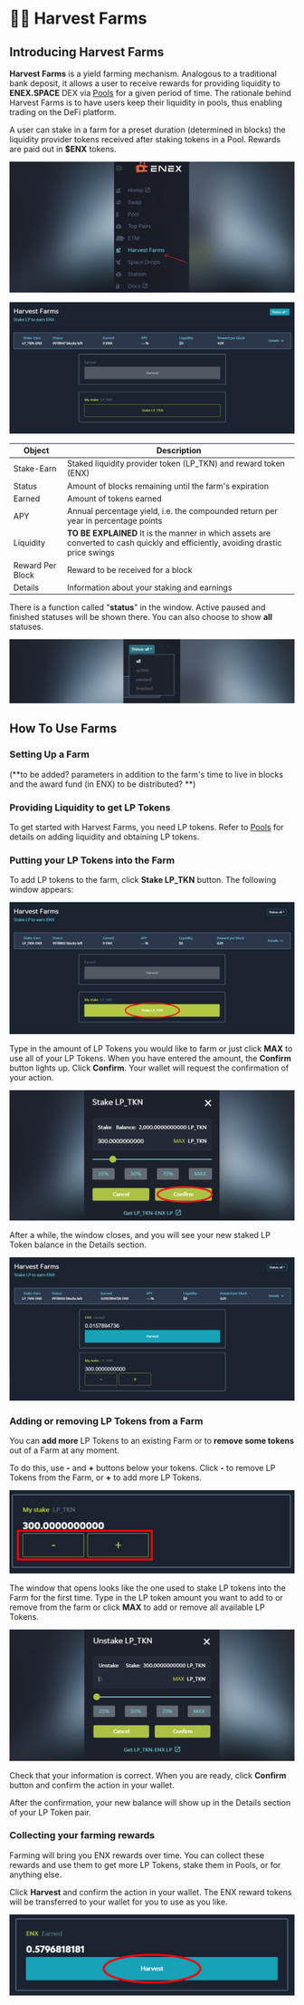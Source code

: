 # 🧑🌾 Harvest Farms

## Introducing Harvest Farms

**Harvest Farms** is a yield farming mechanism. Analogous to a traditional bank deposit, it allows a user to receive rewards for providing liquidity to **ENEX.SPACE** DEX via [Pools](pool.md) for a given period of time. The rationale behind Harvest Farms is to have users keep their liquidity in pools, thus enabling trading on the DeFi platform.

A user can stake in a farm for a preset duration (determined in blocks) the liquidity provider tokens received after staking tokens in a Pool. Rewards are paid out in **$ENX** tokens.

![harvest farms in navigation](<../.gitbook/assets/image (35).png>)

![harvest farms interface](<../.gitbook/assets/image (24).png>)

| Object           | Description                                                                                                                       |
| ---------------- | --------------------------------------------------------------------------------------------------------------------------------- |
| Stake-Earn       | Staked liquidity provider token (LP\_TKN) and reward token (ENX)                                                                  |
| Status           | Amount of blocks remaining until the farm's expiration                                                                            |
| Earned           | Amount of tokens earned                                                                                                           |
| APY              | Annual percentage yield, i.e. the compounded return per year in percentage points                                                 |
| Liquidity        | **TO BE EXPLAINED** It is the manner in which assets are converted to cash quickly and efficiently, avoiding drastic price swings |
| Reward Per Block | Reward to be received for a block                                                                                                 |
| Details          | Information about your staking and earnings                                                                                       |

There is a function called "**status**" in the window. Active paused and finished statuses will be shown there. You can also choose to show **all** statuses.

![status](<../.gitbook/assets/image (12).png>)

## How To Use Farms

### Setting Up a Farm

(\*\*to be added? parameters in addition to the farm's time to live in blocks and the award fund (in ENX) to be distributed? \*\*)

### Providing Liquidity to get LP Tokens

To get started with Harvest Farms, you need LP tokens. Refer to [Pools](pool.md) for details on adding liquidity and obtaining LP tokens.

### Putting your LP Tokens into the Farm

To add LP tokens to the farm, click **Stake LP\_TKN** button. The following window appears:

![stake LP\_TKN](<../.gitbook/assets/image (5) (1).png>)

Type in the amount of LP Tokens you would like to farm or just click **MAX** to use all of your LP Tokens. When you have entered the amount, the **Confirm** button lights up. Click **Confirm**. Your wallet will request the confirmation of your action.

![stake confirmation](<../.gitbook/assets/image (27).png>)

After a while, the window closes, and you will see your new staked LP Token balance in the Details section.

![ENX balance and LP\_TKN balance](<../.gitbook/assets/image (2) (1).png>)

### Adding or removing LP Tokens from a Farm

You can **add more** LP Tokens to an existing Farm or to **remove some tokens** out of a Farm at any moment.

To do this, use **-** and **+** buttons below your tokens. Click **-** to remove LP Tokens from the Farm, or **+** to add more LP Tokens.

![adding or removing LP tokens](<../.gitbook/assets/image (16).png>)

The window that opens looks like the one used to stake LP tokens into the Farm for the first time. Type in the LP token amount you want to add to or remove from the farm or click **MAX** to add or remove all available LP Tokens.

![removing window](<../.gitbook/assets/image (13).png>)

Check that your information is correct. When you are ready, click **Confirm** button and confirm the action in your wallet.

After the confirmation, your new balance will show up in the Details section of your LP Token pair.

### Collecting your farming rewards

Farming will bring you ENX rewards over time. You can collect these rewards and use them to get more LP Tokens, stake them in Pools, or for anything else.

Click **Harvest** and confirm the action in your wallet. The ENX reward tokens will be transferred to your wallet for you to use as you like.

![harvest](<../.gitbook/assets/image (31).png>)
